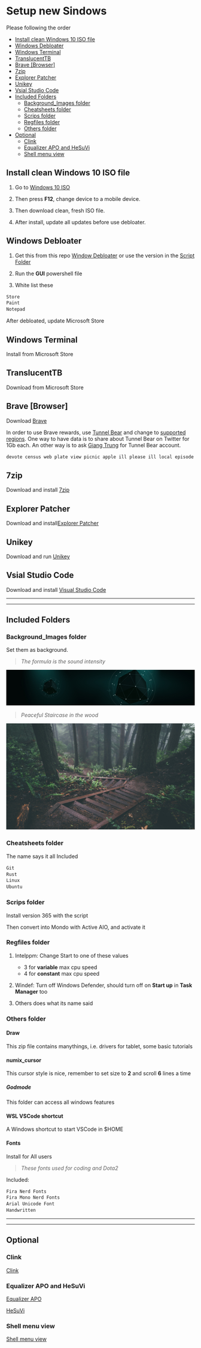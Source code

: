 # Setup new Sindows <!-- omit in toc -->

Please following the order

- [Install clean Windows 10 ISO file](#install-clean-windows-10-iso-file)
- [Windows Debloater](#windows-debloater)
- [Windows Terminal](#windows-terminal)
- [TranslucentTB](#translucenttb)
- [Brave [Browser]](#brave-browser)
- [7zip](#7zip)
- [Explorer Patcher](#explorer-patcher)
- [Unikey](#unikey)
- [Vsial Studio Code](#vsial-studio-code)
- [Included Folders](#included-folders)
  - [Background_Images folder](#background_images-folder)
  - [Cheatsheets folder](#cheatsheets-folder)
  - [Scrips folder](#scrips-folder)
  - [Regfiles folder](#regfiles-folder)
  - [Others folder](#others-folder)
- [Optional](#optional)
  - [Clink](#clink)
  - [Equalizer APO and HeSuVi](#equalizer-apo-and-hesuvi)
  - [Shell menu view](#shell-menu-view)

## Install clean Windows 10 ISO file

1. Go to
[Windows 10 ISO](https://www.microsoft.com/en-us/software-download/windows10ISO)

2. Then press **F12**, change device to a mobile device.

3. Then download clean, fresh ISO file.

4. After install, update all updates before use debloater.

## Windows Debloater

1. Get this from this repo [Window Debloater](https://github.com/Sycnex/Windows10Debloater) or use the version in the [Script Folder](https://github.com/calisfed/winsetup/blob/master/Scipts/)

2. Run the **GUI** powershell file

3. White list these

```md
Store
Paint
Notepad
```

After debloated, update Microsoft Store

## Windows Terminal

Install from Microsoft Store

## TranslucentTB

Download from Microsoft Store

## Brave [Browser]

Download [Brave](https://brave.com/)

In order to use Brave rewards, use [Tunnel Bear](https://www.tunnelbear.com/) and change to [supported regions](https://brave.com/transparency/). One way to have data is to share about Tunnel Bear on Twitter for 1Gb each. An other way is to ask [Giang Trung](https://www.facebook.com/giangnguyen.thanhtrung) for Tunnel Bear account.

```md
devote census web plate view picnic apple ill please ill local episode mammal grow pride random clown ski gather chef leave chaos color marriage artist
```

## 7zip

Download and install [7zip](https://www.7-zip.org/)

## Explorer Patcher

Download and install[Explorer Patcher](https://github.com/valinet/ExplorerPatcher)

## Unikey

Download and run [Unikey](https://www.unikey.org/)

## Vsial Studio Code

Download and install [Visual Studio Code](https://code.visualstudio.com/download)

---
---

## Included Folders

### Background_Images folder

Set them as background.
>*The formula is the sound intensity*

![Sound intensity](https://github.com/calisfed/winsetup/blob/master/Background_Images/bg1.jpg)

>*Peaceful Staircase in the wood*

![Peaceful Staircase in the wood](https://github.com/calisfed/winsetup/blob/master/Background_Images/bg2.jpg)

### Cheatsheets folder

The name says it all
Included

```md
Git 
Rust
Linux
Ubuntu
```

### Scrips folder

Install version 365 with the script

Then convert into Mondo with Active AIO, and activate it

### Regfiles folder

1. Intelppm: Change Start to one of these values

    - 3 for **variable** max cpu speed
    - 4 for **constant** max cpu speed

2. Windef: Turn off Windows Defender, should turn off on **Start up** in **Task Manager** too

3. Others does what its name said

### Others folder

#### Draw <!-- omit in toc -->

This zip file contains manythings, i.e. drivers for tablet, some basic tutorials

#### numix_cursor <!-- omit in toc -->

This cursor style is nice, remember to set size to **2** and scroll **6** lines a time

##### Godmode <!-- omit in toc -->

This folder can access all windows features

#### WSL VSCode shortcut <!-- omit in toc -->

A Windows shortcut to start VSCode in $HOME

#### Fonts <!-- omit in toc -->

Install for All users
>*These fonts used for coding and Dota2*

Included:

```md
Fira Nerd Fonts
Fira Mono Nerd Fonts
Arial Unicode Font
Handwritten
```

---
---

## Optional

### Clink

[Clink](https://github.com/chrisant996/clink)

### Equalizer APO and HeSuVi

[Equalizer APO](https://sourceforge.net/projects/equalizerapo/)

[HeSuVi](https://sourceforge.net/projects/hesuvi/)

### Shell menu view

[Shell menu view](http://www.nirsoft.net/utils/shell_menu_view.html)
